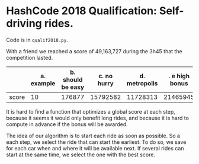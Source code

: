# HashCode 2018 Qualification: Self-driving rides.

Code is in `qualif2018.py`.

With a friend we reached a score of 49,163,727 during the 3h45 that the competition lasted.

|                   | a. example  | b. should be easy | c. no hurry   |  d. metropolis  |. e high bonus  |
| ----------------- | --------    | -----             | ------        | -------         | ------         |
| score             | 10          |    176877         | 15792582      | 11728313        | 21465945       |


It is hard to find a function that optimizes a global score at each step, because it seems it would only benefit long
rides, and because it is hard to compute in advance if the bonus will be awarded.

The idea of our algorithm is to start each ride as soon as possible. So a each step, we select the ride that can start
the earliest. To do so, we save for each car when and where it will be available next.
If several rides can start at the same time, we select the one with the best score.



